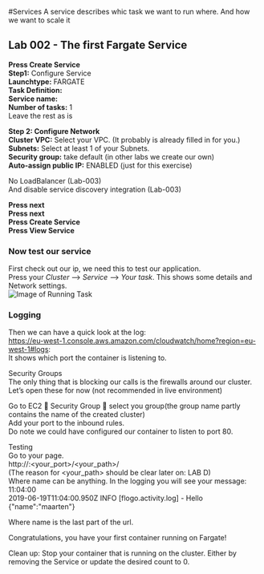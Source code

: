 #Services
A service describes whic task we want to run where. And how we want to scale it  

## Lab 002 - The first Fargate Service
**Press Create Service**  
**Step1:** Configure Service  
**Launchtype:** FARGATE  
**Task Definition:**  <user>  
**Service name:** <user>  
**Number of tasks:** 1  
Leave the rest as is  

**Step 2: Configure Network**  
**Cluster VPC:** Select your VPC. (It probably is already filled in for you.)  
**Subnets:** Select at least 1 of your Subnets.  
**Security group:** take default   (in other labs we create our own)  
**Auto-assign public IP:** ENABLED    (just for this exercise)  

No LoadBalancer (Lab-003)  
And disable service discovery integration (Lab-003)  

**Press next**  
**Press next**  
**Press Create Service**  
**Press View Service**  

### Now test our service
First check out our ip, we need this to test our application.  
Press your *Cluster* --> *Service* --> *Your task*. This shows some details and Network settings.  
![Image of Running Task](https://github.com/terra10/codefest_ecsfargate/tree/master/Lab-002/runningtask.png)  


### Logging
Then we can have a quick look at the log:  
https://eu-west-1.console.aws.amazon.com/cloudwatch/home?region=eu-west-1#logs:  
It shows which port the container is listening to.  

Security Groups  
The only thing that is blocking our calls is the firewalls around our cluster.  
Let’s open these for now (not recommended in live environment)  

Go to EC2  Security Group  select you group(the group name partly contains the name of the created cluster)  
Add your port to the inbound rules.  
Do note we could have configured our container to listen to port 80.  

Testing  
Go to your page.  
http://<ip>:<your_port>/<your_path>/<ANY STRING HERE>  
(The reason for <your_path> should be clear later on: LAB D)  
Where name can be anything. In the logging you will see your message:  
11:04:00  
2019-06-19T11:04:00.950Z INFO [flogo.activity.log] - Hello {"name":"maarten"}  

Where name is the last part of the url.  


Congratulations, you have your first container running on Fargate!  


Clean up: Stop your container that is running on the cluster. Either by removing the Service or update the desired count to 0.  
